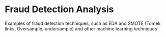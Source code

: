 # Fraud Detection Analysis

Examples of fraud detection techniques, such as EDA and SMOTE (Tomek links, Oversample, undersample) and other machine learning techniques